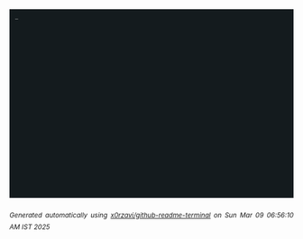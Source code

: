 <div align="justify">
<picture>
    <source media="(prefers-color-scheme: dark)" srcset="./output.gif">
    <source media="(prefers-color-scheme: light)" srcset="./output.gif">
    <img alt="GIFOS" src="output.gif">
</picture>

<sub><i>Generated automatically using [x0rzavi/github-readme-terminal](https://github.com/x0rzavi/github-readme-terminal) on Sun Mar 09 06:56:10 AM IST 2025</i></sub>

<!-- <details>
<summary>More details</summary>

</details> -->
</div>

<!-- Image deletion URL: NONE -->